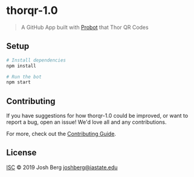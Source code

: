 # thorqr-1.0

> A GitHub App built with [Probot](https://github.com/probot/probot) that Thor QR Codes

## Setup

```sh
# Install dependencies
npm install

# Run the bot
npm start
```

## Contributing

If you have suggestions for how thorqr-1.0 could be improved, or want to report a bug, open an issue! We'd love all and any contributions.

For more, check out the [Contributing Guide](CONTRIBUTING.md).

## License

[ISC](LICENSE) © 2019 Josh Berg <joshberg@iastate.edu>
